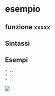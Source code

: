 # esempio

## funzione `xxxxx`

## Sintassi

## Esempi

```text
* --
* --
* --
```

![](https://github.com/pigreco/HfcQGIS/tree/852bbb62a0d5b7739914d4de0ea5b1ebbb5d81d1/img/yyyy/yyyy1.png)

